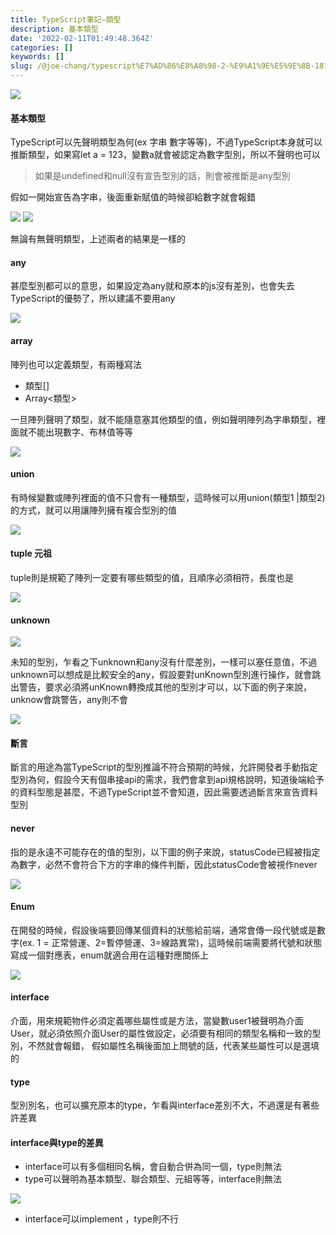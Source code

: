 ```yaml
---
title: TypeScript筆記—類型
description: 基本類型
date: '2022-02-11T01:49:48.364Z'
categories: []
keywords: []
slug: /@joe-chang/typescript%E7%AD%86%E8%A8%98-2-%E9%A1%9E%E5%9E%8B-181d22c7f692
---
```


![](/Users/joectchang_mac/Downloads/medium-export-a/post2022/md_1697073583233/img/1__nnjL3PzLAl49JV6qCrROuQ.png)

#### 基本類型

TypeScript可以先聲明類型為何(ex 字串 數字等等)，不過TypeScript本身就可以推斷類型，如果寫let a = 123，變數a就會被認定為數字型別，所以不聲明也可以

> 如果是undefined和null沒有宣告型別的話，則會被推斷是any型別

假如一開始宣告為字串，後面重新賦值的時候卻給數字就會報錯

![](/Users/joectchang_mac/Downloads/medium-export-a/post2022/md_1697073583233/img/1____757awYpDqqXCs__n99B6Vg.png)
![](/Users/joectchang_mac/Downloads/medium-export-a/post2022/md_1697073583233/img/1__v__dLA7UnPaITHhqQzrlVLg.png)

無論有無聲明類型，上述兩者的結果是一樣的

#### any

甚麼型別都可以的意思，如果設定為any就和原本的js沒有差別，也會失去TypeScript的優勢了，所以建議不要用any

![](/Users/joectchang_mac/Downloads/medium-export-a/post2022/md_1697073583233/img/1__W2__OtCTq8ywKM8wz6aemjQ.png)

#### array

陣列也可以定義類型，有兩種寫法

*   類型\[\]
*   Array<類型>

一旦陣列聲明了類型，就不能隨意塞其他類型的值，例如聲明陣列為字串類型，裡面就不能出現數字、布林值等等

![](/Users/joectchang_mac/Downloads/medium-export-a/post2022/md_1697073583233/img/1__ns2aeV6rqz1O2lLtPe1Unw.png)

#### union

有時候變數或陣列裡面的值不只會有一種類型，這時候可以用union(類型1 |類型2)的方式，就可以用讓陣列擁有複合型別的值

![](/Users/joectchang_mac/Downloads/medium-export-a/post2022/md_1697073583233/img/1__LnPljd0346MjGQP4__lpYQg.png)

#### tuple 元祖

tuple則是規範了陣列一定要有哪些類型的值，且順序必須相符，長度也是

![](/Users/joectchang_mac/Downloads/medium-export-a/post2022/md_1697073583233/img/1__X0Sj8LFpHHnppTp5OS1Kcw.png)

#### unknown

![](/Users/joectchang_mac/Downloads/medium-export-a/post2022/md_1697073583233/img/1__y4UaQaPEUQhAIY6eUCmgSA.png)

未知的型別，乍看之下unknown和any沒有什麼差別，一樣可以塞任意值，不過unknown可以想成是比較安全的any，假設要對unKnown型別進行操作，就會跳出警告，要求必須將unKnown轉換成其他的型別才可以，以下面的例子來說，unknow會跳警告，any則不會

![](/Users/joectchang_mac/Downloads/medium-export-a/post2022/md_1697073583233/img/1__jdi__kMGABOOMYwhSwZMdxg.png)

#### 斷言

斷言的用途為當TypeScript的型別推論不符合預期的時候，允許開發者手動指定型別為何，假設今天有個串接api的需求，我們會拿到api規格說明，知道後端給予的資料型態是甚麼，不過TypeScript並不會知道，因此需要透過斷言來宣告資料型別

#### never

指的是永遠不可能存在的值的型別，以下圖的例子來說，statusCode已經被指定為數字，必然不會符合下方的字串的條件判斷，因此statusCode會被視作never

![](/Users/joectchang_mac/Downloads/medium-export-a/post2022/md_1697073583233/img/1__PByIPfQWYa58njOi6c1UQw.png)

#### Enum

在開發的時候，假設後端要回傳某個資料的狀態給前端，通常會傳一段代號或是數字(ex. 1 = 正常營運、2=暫停營運、3=線路異常)，這時候前端需要將代號和狀態寫成一個對應表，enum就適合用在這種對應關係上

![](/Users/joectchang_mac/Downloads/medium-export-a/post2022/md_1697073583233/img/1__LycXCd4FSbSeuo67QzZ2Hw.png)

#### interface

介面，用來規範物件必須定義哪些屬性或是方法，當變數user1被聲明為介面User，就必須依照介面User的屬性做設定，必須要有相同的類型名稱和一致的型別，不然就會報錯， 假如屬性名稱後面加上問號的話，代表某些屬性可以是選填的

#### type

型別別名，也可以擴充原本的type，乍看與interface差別不大，不過還是有著些許差異

#### interface與type的差異

*   interface可以有多個相同名稱，會自動合併為同一個，type則無法
*   type可以聲明為基本類型、聯合類型、元組等等，interface則無法

![](/Users/joectchang_mac/Downloads/medium-export-a/post2022/md_1697073583233/img/1__1D2vmrrqy4FFa0__AQeXdUA.png)

*   interface可以implement ，type則不行